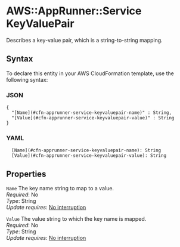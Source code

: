 # AWS::AppRunner::Service KeyValuePair<a name="aws-properties-apprunner-service-keyvaluepair"></a>

Describes a key\-value pair, which is a string\-to\-string mapping\.

## Syntax<a name="aws-properties-apprunner-service-keyvaluepair-syntax"></a>

To declare this entity in your AWS CloudFormation template, use the following syntax:

### JSON<a name="aws-properties-apprunner-service-keyvaluepair-syntax.json"></a>

```
{
  "[Name](#cfn-apprunner-service-keyvaluepair-name)" : String,
  "[Value](#cfn-apprunner-service-keyvaluepair-value)" : String
}
```

### YAML<a name="aws-properties-apprunner-service-keyvaluepair-syntax.yaml"></a>

```
  [Name](#cfn-apprunner-service-keyvaluepair-name): String
  [Value](#cfn-apprunner-service-keyvaluepair-value): String
```

## Properties<a name="aws-properties-apprunner-service-keyvaluepair-properties"></a>

`Name`  <a name="cfn-apprunner-service-keyvaluepair-name"></a>
The key name string to map to a value\.  
*Required*: No  
*Type*: String  
*Update requires*: [No interruption](https://docs.aws.amazon.com/AWSCloudFormation/latest/UserGuide/using-cfn-updating-stacks-update-behaviors.html#update-no-interrupt)

`Value`  <a name="cfn-apprunner-service-keyvaluepair-value"></a>
The value string to which the key name is mapped\.  
*Required*: No  
*Type*: String  
*Update requires*: [No interruption](https://docs.aws.amazon.com/AWSCloudFormation/latest/UserGuide/using-cfn-updating-stacks-update-behaviors.html#update-no-interrupt)
